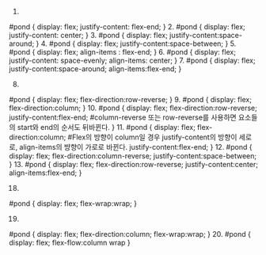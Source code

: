 1.
#pond {
  display: flex;
justify-content: flex-end;
}
2. 
#pond {
  display: flex;
justify-content: center;
}
3. 
#pond {
  display: flex;
justify-content:space-around;
}
4.
#pond {
  display: flex;
justify-content:space-between;
}
5. 
#pond {
  display: flex;
align-items : flex-end;
}
6. 
#pond {
  display: flex;
justify-content: space-evenly;
align-items: center;
}
7.
#pond {
  display: flex;
justify-content:space-around;
align-items:flex-end;
}




8.
#pond {
  display: flex;
flex-direction:row-reverse;
}
9.
#pond {
  display: flex;
flex-direction:column;
}
10.
#pond {
  display: flex;
flex-direction:row-reverse;
justify-content:flex-end;  #column-reverse 또는 row-reverse를 사용하면 요소들의 start와 end의 순서도 뒤바뀐다.
}
11. 
#pond {
  display: flex;
flex-direction:column; #Flex의 방향이 column일 경우 justify-content의 방향이 세로로, align-items의 뱡향이 가로로 바뀐다.
justify-content:flex-end;
}
12.
#pond {
  display: flex;
flex-direction:column-reverse;
justify-content:space-between;
}
13.
#pond {
  display: flex;
flex-direction:row-reverse;
justify-content:center;
align-items:flex-end;
}

18.
#pond {
  display: flex;
flex-wrap:wrap;
}

19.
#pond {
  display: flex;
flex-direction:column;
flex-wrap:wrap;
}
20.
#pond {
  display: flex;
flex-flow:column wrap
}